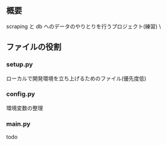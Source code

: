 ## 概要

scraping と db へのデータのやりとりを行うプロジェクト(練習) \

## ファイルの役割

### setup.py

ローカルで開発環境を立ち上げるためのファイル(優先度低)

### config.py

環境変数の整理

### main.py

todo
